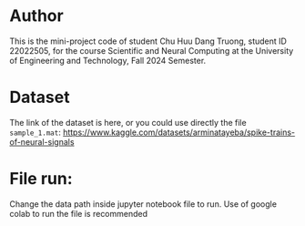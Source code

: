 # Author
This is the mini-project code of student Chu Huu Dang Truong, student ID 22022505, for the course Scientific and Neural Computing at the University of Engineering and Technology, Fall 2024 Semester.

# Dataset
The link of the dataset is here, or you could use directly the file ```sample_1.mat```:
https://www.kaggle.com/datasets/arminatayeba/spike-trains-of-neural-signals

# File run:
Change the data path inside jupyter notebook file to run. Use of google colab to run the file is recommended
